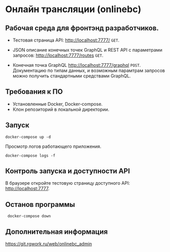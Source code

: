 Онлайн трансляции (onlinebc)
=============================

Рабочая среда для фронтэнд разработчиков. 
-----------------------------------------


- Тестовая страница API: <http://localhost:7777/> `GET`.

- JSON описание конечных точек GraphQL и REST API с параметрами запросов: <http://localhost:7777/routes> `GET`.

- Конечная точка GraphQL <http://localhost:7777/graphql> `POST`.
Документацию по типам данных, и возможным парамтрам запросов можно получить стандартными средствами GraphQL.




Требования к ПО
----------
- Установленные Docker, Docker-compose.
- Клон репозиторий  в локальной директории.



Запуск 
------

    docker-compose up -d


Просмотр логов работающего приложения.

    docker-compose logs -f


Контроль запуска и доступности API 
------------------------

В браузере откройте тестовую страницу доступного API: <http://localhost:7777>. 


Останов программы
-----------

     docker-compose down



Дополнительная информация
--------------------------
<https://git.rgwork.ru/web/onlinebc_admin>





